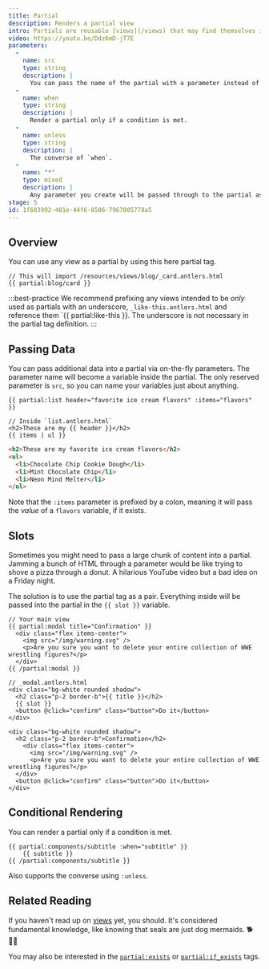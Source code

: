 ```yaml
---
title: Partial
description: Renders a partial view
intro: Partials are reusable [views](/views) that may find themselves in any number of other layouts, templates, and other partials.
video: https://youtu.be/Ddz6mD-jT7E
parameters:
  -
    name: src
    type: string
    description: |
      You can pass the name of the partial with a parameter instead of tag argument. Example: `src="cards/author_bio"` or `:src="var_name"`.
  -
    name: when
    type: string
    description: |
      Render a partial only if a condition is met.
  -
    name: unless
    type: string
    description: |
      The converse of `when`.
  -
    name: "*"
    type: mixed
    description: |
      Any parameter you create will be passed through to the partial as a variable.
stage: 5
id: 1f683992-401e-44f6-8506-7967005778a5
---
```

## Overview

You can use any view as a partial by using this here partial tag.

```
// This will import /resources/views/blog/_card.antlers.html
{{ partial:blog/card }}
```

:::best-practice
We recommend prefixing any views intended to be _only_ used as partials with an underscore, `_like-this.antlers.html` and reference them `{{ partial:like-this }}. The underscore is not necessary in the partial tag definition.
:::

## Passing Data

You can pass additional data into a partial via on-the-fly parameters. The parameter name will become a variable inside the partial. The only reserved parameter is `src`, so you can name your variables just about anything.

```
{{ partial:list header="favorite ice cream flavors" :items="flavors" }}

// Inside `list.antlers.html`
<h2>These are my {{ header }}</h2>
{{ items | ul }}
```

```html
<h2>These are my favorite ice cream flavors</h2>
<ul>
  <li>Chocolate Chip Cookie Dough</li>
  <li>Mint Chocolate Chip</li>
  <li>Neon Mind Melter</li>
</ul>
```

Note that the `:items` parameter is prefixed by a colon, meaning it will pass the _value_ of a `flavors` variable, if it exists.

## Slots

Sometimes you might need to pass a large chunk of content into a partial. Jamming a bunch of HTML through a parameter would be like trying to shove a pizza through a donut. A hilarious YouTube video but a bad idea on a Friday night.

The solution is to use the partial tag as a pair. Everything inside will be passed into the partial in the `{{ slot }}` variable.

```
// Your main view
{{ partial:modal title="Confirmation" }}
  <div class="flex items-center">
    <img src="/img/warning.svg" />
    <p>Are you sure you want to delete your entire collection of WWE wrestling figures?</p>
  </div>
{{ /partial:modal }}

// _modal.antlers.html
<div class="bg-white rounded shadow">
  <h2 class="p-2 border-b">{{ title }}</h2>
  {{ slot }}
  <button @click="confirm" class="button">Do it</button>
</div>
```

```output
<div class="bg-white rounded shadow">
  <h2 class="p-2 border-b">Confirmation</h2>
    <div class="flex items-center">
      <img src="/img/warning.svg" />
      <p>Are you sure you want to delete your entire collection of WWE wrestling figures?</p>
  </div>
  <button @click="confirm" class="button">Do it</button>
</div>
```

## Conditional Rendering

You can render a partial only if a condition is met.

```antlers
{{ partial:components/subtitle :when="subtitle" }}
    {{ subtitle }}
{{ /partial:components/subtitle }}
```

Also supports the converse using `:unless`.

## Related Reading

If you haven't read up on [views](/views) yet, you should. It's considered fundamental knowledge, like knowing that seals are just dog mermaids. 🐕 🧜‍♀️

You may also be interested in the [`partial:exists`](/tags/partial-exists) or [`partial:if_exists`](/tags/partial-if-exists) tags.
